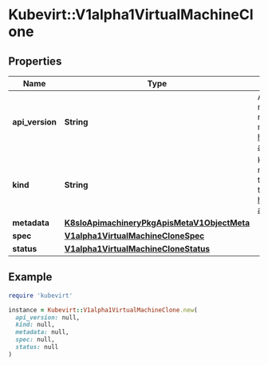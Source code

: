 # Kubevirt::V1alpha1VirtualMachineClone

## Properties

| Name | Type | Description | Notes |
| ---- | ---- | ----------- | ----- |
| **api_version** | **String** | APIVersion defines the versioned schema of this representation of an object. Servers should convert recognized schemas to the latest internal value, and may reject unrecognized values. More info: https://git.k8s.io/community/contributors/devel/sig-architecture/api-conventions.md#resources | [optional] |
| **kind** | **String** | Kind is a string value representing the REST resource this object represents. Servers may infer this from the endpoint the client submits requests to. Cannot be updated. In CamelCase. More info: https://git.k8s.io/community/contributors/devel/sig-architecture/api-conventions.md#types-kinds | [optional] |
| **metadata** | [**K8sIoApimachineryPkgApisMetaV1ObjectMeta**](K8sIoApimachineryPkgApisMetaV1ObjectMeta.md) |  | [optional] |
| **spec** | [**V1alpha1VirtualMachineCloneSpec**](V1alpha1VirtualMachineCloneSpec.md) |  |  |
| **status** | [**V1alpha1VirtualMachineCloneStatus**](V1alpha1VirtualMachineCloneStatus.md) |  | [optional] |

## Example

```ruby
require 'kubevirt'

instance = Kubevirt::V1alpha1VirtualMachineClone.new(
  api_version: null,
  kind: null,
  metadata: null,
  spec: null,
  status: null
)
```


